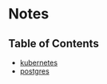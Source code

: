 # Notes

## Table of Contents

* [kubernetes](/notes/kubernetes/README.md)   
* [postgres](/notes/postgres/README.md)   
